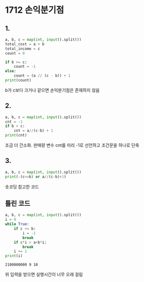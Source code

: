 # 1712 손익분기점



## 1.

```python
a, b, c = map(int, input().split())
total_cost = a + b
total_income = c
count = 0

if b >= c:
    count = -1
else:
    count = (a // (c - b)) + 1
print(count)
```

b가 c보다 크거나 같으면 손익분기점은 존재하지 않음



## 2.

```python
a, b, c = map(int, input().split())
cnt = -1
if b < c:
    cnt = a//(c-b) + 1
print(cnt)
```

조금 더 간소화. 판매량 변수 cnt를 미리 -1로 선언하고 조건문을 하나로 단축



## 3.

```python
a, b, c = map(int, input().split())
print(-(c<=b) or a//(c-b)+1)
```

숏코딩 참고한 코드



## 틀린 코드

```python
a, b, c = map(int, input().split())
i = 0
while True:
    if c <= b:
        i = -1
        break
    if c*i > a+b*i:
        break
    i += 1
print(i)
```

```
2100000000 9 10
```

위 입력을 받으면 실행시간이 너무 오래 걸림
